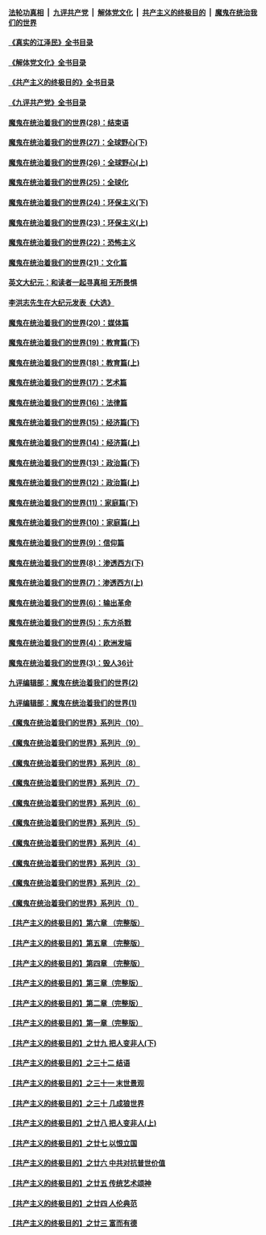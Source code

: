 ####  [法轮功真相](../../../../basic/blob/master/README.md?t=07151301) &nbsp;|&nbsp; [九评共产党](../../../../9ping.md/blob/master/README.md?t=07151301) &nbsp;|&nbsp; [解体党文化](../../../../jtdwh.md/blob/master/README.md?t=07151301)  &nbsp;|&nbsp; [共产主义的终极目的](../../../../gczydzjmd.md/blob/master/README.md?t=07151301) &nbsp;|&nbsp; [魔鬼在统治我们的世界](../../../../mgztzwmdsj.md/blob/master/README.md?t=07151301) 

#### [《真实的江泽民》全书目录](../pages/nsc422/n13721399.md?t=07151301) 

#### [《解体党文化》全书目录](../pages/nsc422/n13721157.md?t=07151301) 

#### [《共产主义的终极目的》全书目录](../pages/nsc422/n13721048.md?t=07151301) 

#### [《九评共产党》全书目录](../pages/nsc422/n13708085.md?t=07151301) 

#### [魔鬼在统治着我们的世界(28)：结束语](../pages/nsc422/n10936246.md?t=07151301) 

#### [魔鬼在统治着我们的世界(27)：全球野心(下)](../pages/nsc422/n10928319.md?t=07151301) 

#### [魔鬼在统治着我们的世界(26)：全球野心(上)](../pages/nsc422/n10900318.md?t=07151301) 

#### [魔鬼在统治着我们的世界(25)：全球化](../pages/nsc422/n10788205.md?t=07151301) 

#### [魔鬼在统治着我们的世界(24)：环保主义(下)](../pages/nsc422/n10695307.md?t=07151301) 

#### [魔鬼在统治着我们的世界(23)：环保主义(上)](../pages/nsc422/n10688613.md?t=07151301) 

#### [魔鬼在统治着我们的世界(22)：恐怖主义](../pages/nsc422/n10614727.md?t=07151301) 

#### [魔鬼在统治着我们的世界(21)：文化篇](../pages/nsc422/n10597706.md?t=07151301) 

#### [英文大纪元：和读者一起寻真相 无所畏惧](../pages/nsc422/n12542027.md?t=07151301) 

#### [李洪志先生在大纪元发表《大选》](../pages/nsc422/n12534746.md?t=07151301) 

#### [魔鬼在统治着我们的世界(20)：媒体篇](../pages/nsc422/n10586579.md?t=07151301) 

#### [魔鬼在统治着我们的世界(19)：教育篇(下)](../pages/nsc422/n10564808.md?t=07151301) 

#### [魔鬼在统治着我们的世界(18)：教育篇(上)](../pages/nsc422/n10526970.md?t=07151301) 

#### [魔鬼在统治着我们的世界(17)：艺术篇](../pages/nsc422/n10499093.md?t=07151301) 

#### [魔鬼在统治着我们的世界(16)：法律篇](../pages/nsc422/n10485969.md?t=07151301) 

#### [魔鬼在统治着我们的世界(15)：经济篇(下)](../pages/nsc422/n10469975.md?t=07151301) 

#### [魔鬼在统治着我们的世界(14)：经济篇(上)](../pages/nsc422/n10457370.md?t=07151301) 

#### [魔鬼在统治着我们的世界(13)：政治篇(下)](../pages/nsc422/n10448270.md?t=07151301) 

#### [魔鬼在统治着我们的世界(12)：政治篇(上)](../pages/nsc422/n10444576.md?t=07151301) 

#### [魔鬼在统治着我们的世界(11)：家庭篇(下)](../pages/nsc422/n10440961.md?t=07151301) 

#### [魔鬼在统治着我们的世界(10)：家庭篇(上)](../pages/nsc422/n10435448.md?t=07151301) 

#### [魔鬼在统治着我们的世界(9)：信仰篇](../pages/nsc422/n10432159.md?t=07151301) 

#### [魔鬼在统治着我们的世界(8)：渗透西方(下)](../pages/nsc422/n10429603.md?t=07151301) 

#### [魔鬼在统治着我们的世界(7)：渗透西方(上)](../pages/nsc422/n10426013.md?t=07151301) 

#### [魔鬼在统治着我们的世界(6)：输出革命](../pages/nsc422/n10421536.md?t=07151301) 

#### [魔鬼在统治着我们的世界(5)：东方杀戮](../pages/nsc422/n10417707.md?t=07151301) 

#### [魔鬼在统治着我们的世界(4)：欧洲发端](../pages/nsc422/n10414890.md?t=07151301) 

#### [魔鬼在统治着我们的世界(3)：毁人36计](../pages/nsc422/n10411583.md?t=07151301) 

#### [九评编辑部：魔鬼在统治着我们的世界(2)](../pages/nsc422/n10410036.md?t=07151301) 

#### [九评编辑部：魔鬼在统治着我们的世界(1)](../pages/nsc422/n10406825.md?t=07151301) 

#### [《魔鬼在统治着我们的世界》系列片（10）](../pages/nsc422/n12292670.md?t=07151301) 

#### [《魔鬼在统治着我们的世界》系列片（9）](../pages/nsc422/n12290859.md?t=07151301) 

#### [《魔鬼在统治着我们的世界》系列片（8）](../pages/nsc422/n12287445.md?t=07151301) 

#### [《魔鬼在统治着我们的世界》系列片（7）](../pages/nsc422/n12283425.md?t=07151301) 

#### [《魔鬼在统治着我们的世界》系列片（6）](../pages/nsc422/n12282314.md?t=07151301) 

#### [《魔鬼在统治着我们的世界》系列片（5）](../pages/nsc422/n12281419.md?t=07151301) 

#### [《魔鬼在统治着我们的世界》系列片（4）](../pages/nsc422/n12274024.md?t=07151301) 

#### [《魔鬼在统治着我们的世界》系列片（3）](../pages/nsc422/n12271322.md?t=07151301) 

#### [《魔鬼在统治着我们的世界》系列片（2）](../pages/nsc422/n12269049.md?t=07151301) 

#### [《魔鬼在统治着我们的世界》系列片（1）](../pages/nsc422/n12267575.md?t=07151301) 

#### [【共产主义的终极目的】第六章 （完整版）](../pages/nsc422/n11428913.md?t=07151301) 

#### [【共产主义的终极目的】第五章 （完整版）](../pages/nsc422/n11428912.md?t=07151301) 

#### [【共产主义的终极目的】第四章 （完整版）](../pages/nsc422/n11428907.md?t=07151301) 

#### [【共产主义的终极目的】第三章（完整版）](../pages/nsc422/n11428848.md?t=07151301) 

#### [【共产主义的终极目的】第二章（完整版）](../pages/nsc422/n11428831.md?t=07151301) 

#### [【共产主义的终极目的】第一章（完整版）](../pages/nsc422/n11417651.md?t=07151301) 

#### [【共产主义的终极目的】之廿九 把人变非人(下)](../pages/nsc422/n11344140.md?t=07151301) 

#### [【共产主义的终极目的】之三十二 结语](../pages/nsc422/n11360535.md?t=07151301) 

#### [【共产主义的终极目的】之三十一 末世景观](../pages/nsc422/n11351129.md?t=07151301) 

#### [【共产主义的终极目的】之三十 几成狼世界](../pages/nsc422/n11348280.md?t=07151301) 

#### [【共产主义的终极目的】之廿八 把人变非人(上)](../pages/nsc422/n11340492.md?t=07151301) 

#### [【共产主义的终极目的】之廿七 以恨立国](../pages/nsc422/n11336944.md?t=07151301) 

#### [【共产主义的终极目的】之廿六 中共对抗普世价值](../pages/nsc422/n11324785.md?t=07151301) 

#### [【共产主义的终极目的】之廿五 传统艺术颂神](../pages/nsc422/n11296396.md?t=07151301) 

#### [【共产主义的终极目的】之廿四 人伦典范](../pages/nsc422/n11296397.md?t=07151301) 

#### [【共产主义的终极目的】之廿三 富而有德](../pages/nsc422/n11283598.md?t=07151301) 

